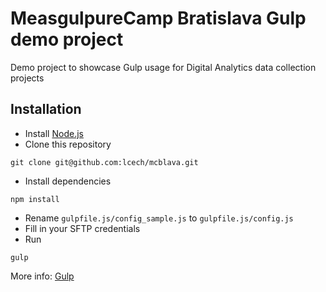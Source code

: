 # MeasgulpureCamp Bratislava Gulp demo project

Demo project to showcase Gulp usage for Digital Analytics data collection projects

## Installation

* Install [Node.js](https://nodejs.org/en/)
* Clone this repository

```
git clone git@github.com:lcech/mcblava.git
```

* Install dependencies

```
npm install
```

* Rename `gulpfile.js/config_sample.js` to `gulpfile.js/config.js`
* Fill in your SFTP credentials
* Run

```
gulp
```

More info: [Gulp](https://gulpjs.com/)
